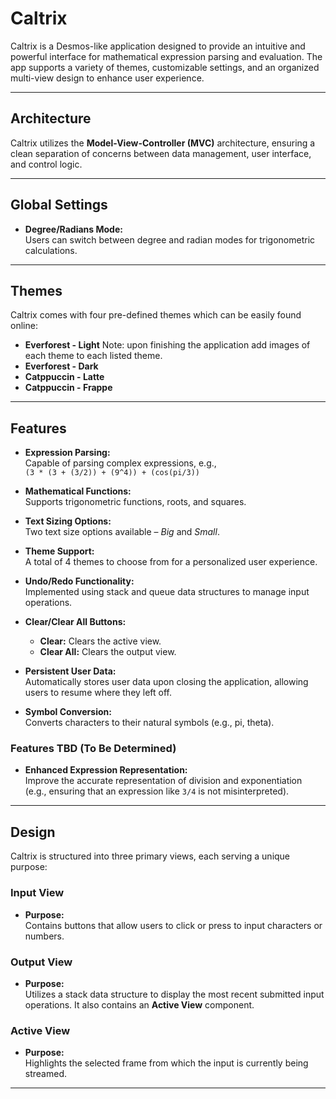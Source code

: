 # Caltrix

Caltrix is a Desmos-like application designed to provide an intuitive and powerful interface for mathematical expression parsing and evaluation. The app supports a variety of themes, customizable settings, and an organized multi-view design to enhance user experience.

---

## Architecture

Caltrix utilizes the **Model-View-Controller (MVC)** architecture, ensuring a clean separation of concerns between data management, user interface, and control logic.

---

## Global Settings

- **Degree/Radians Mode:**  
  Users can switch between degree and radian modes for trigonometric calculations.

---

## Themes

Caltrix comes with four pre-defined themes which can be easily found online:

- **Everforest - Light**
    Note: upon finishing the application add images of each theme to each listed theme.
- **Everforest - Dark**
- **Catppuccin - Latte**
- **Catppuccin - Frappe**

---

## Features

- **Expression Parsing:**  
  Capable of parsing complex expressions, e.g.,  
  `(3 * (3 + (3/2)) + (9^4)) + (cos(pi/3))`

- **Mathematical Functions:**  
  Supports trigonometric functions, roots, and squares.

- **Text Sizing Options:**  
  Two text size options available – *Big* and *Small*.

- **Theme Support:**  
  A total of 4 themes to choose from for a personalized user experience.

- **Undo/Redo Functionality:**  
  Implemented using stack and queue data structures to manage input operations.

- **Clear/Clear All Buttons:**  
  - **Clear:** Clears the active view.  
  - **Clear All:** Clears the output view.

- **Persistent User Data:**  
  Automatically stores user data upon closing the application, allowing users to resume where they left off.

- **Symbol Conversion:**  
  Converts characters to their natural symbols (e.g., pi, theta).

### Features TBD (To Be Determined)

- **Enhanced Expression Representation:**  
  Improve the accurate representation of division and exponentiation (e.g., ensuring that an expression like `3/4` is not misinterpreted).

---

## Design

Caltrix is structured into three primary views, each serving a unique purpose:

### Input View

- **Purpose:**  
  Contains buttons that allow users to click or press to input characters or numbers.

### Output View

- **Purpose:**  
  Utilizes a stack data structure to display the most recent submitted input operations. It also contains an **Active View** component.

### Active View

- **Purpose:**  
  Highlights the selected frame from which the input is currently being streamed.

---

